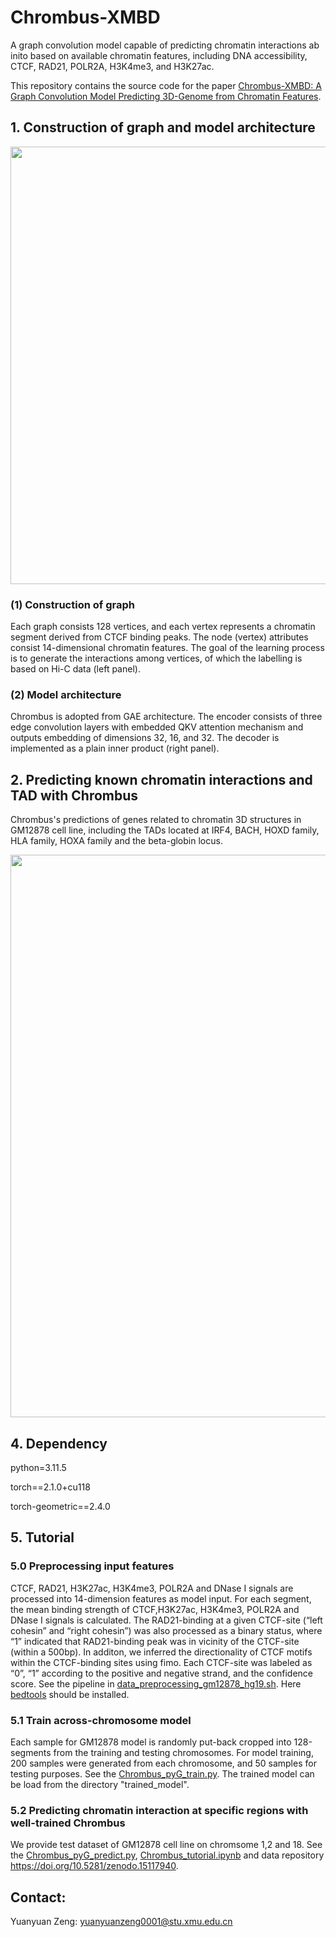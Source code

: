 # Chrombus-XMBD
  A graph convolution model capable of predicting chromatin interactions ab inito based on available chromatin features, including DNA accessibility, CTCF, RAD21, POLR2A, H3K4me3, and H3K27ac.

  This repository contains the source code for the paper [Chrombus-XMBD: A Graph Convolution Model Predicting 3D-Genome from Chromatin Features](https://www.biorxiv.org/content/10.1101/2023.08.02.551072v1).

## 1. Construction of graph and model architecture

<img src="https://github.com/bioinfoheroes/Chrombus-XMBD/assets/37092527/8f9135b5-6603-4bd8-8749-55a772f183f6" width="700">

### (1) Construction of graph
  Each graph consists 128 vertices, and each vertex represents a chromatin segment derived from CTCF binding peaks. The node (vertex) attributes consist 14-dimensional chromatin features. The goal of the learning process is to generate the interactions among vertices, of which the labelling is based on Hi-C data (left panel).
### (2) Model architecture
   Chrombus is adopted from GAE architecture. The encoder consists of three edge convolution layers with embedded QKV attention mechanism and outputs embedding of dimensions 32, 16, and 32. The decoder is implemented as a plain inner product (right panel).
## 2. Predicting known chromatin interactions and TAD with Chrombus
  Chrombus's predictions of genes related to chromatin 3D structures in GM12878 cell line, including the TADs located at IRF4, BACH, HOXD family, HLA family, HOXA family and the beta-globin locus.
  
<img src="https://github.com/bioinfoheroes/Chrombus-XMBD/assets/37092527/c2b3b74c-0855-49a4-a6cb-b710a9a348b9" width="900">

## 4. Dependency
python=3.11.5

torch==2.1.0+cu118

torch-geometric==2.4.0

## 5. Tutorial
### 5.0 Preprocessing input features
CTCF, RAD21, H3K27ac, H3K4me3, POLR2A and DNase I signals are processed into 14-dimension features as model input. For each segment, the mean binding strength of CTCF,H3K27ac, H3K4me3, POLR2A and DNase I signals is calculated. The RAD21-binding at a given CTCF-site (“left cohesin” and “right cohesin”) was also processed as a binary status, where “1” indicated that RAD21-binding peak was in vicinity of the CTCF-site (within a 500bp). In additon, we inferred the directionality of CTCF motifs within the CTCF-binding sites using fimo. Each CTCF-site was labeled as “0”, “1” according to the positive and negative strand, and the confidence score. See the pipeline in [data_preprocessing_gm12878_hg19.sh](https://github.com/bioinfoheroes/Chrombus-XMBD/blob/main/data_preprocessing_gm12878_hg19.sh). Here [bedtools](https://bedtools.readthedocs.io/en/latest/) should be installed.
### 5.1 Train across-chromosome model
Each sample for GM12878 model is randomly put-back cropped into 128-segments from the training and testing chromosomes. For model training, 200 samples were generated from each chromosome, and 50 samples for testing purposes. See the [Chrombus_pyG_train.py](https://github.com/bioinfoheroes/Chrombus-XMBD/blob/main/Chrombus_pyG_train.py). The trained model can be load from the directory "trained_model".
### 5.2 Predicting chromatin interaction at specific regions with well-trained Chrombus
We provide test dataset of GM12878 cell line on chromsome 1,2 and 18. See the [Chrombus_pyG_predict.py](https://github.com/bioinfoheroes/Chrombus-XMBD/blob/main/Chrombus_pyG_predict.py), [Chrombus_tutorial.ipynb](https://github.com/bioinfoheroes/Chrombus-XMBD/blob/main/Chrombus_tutorial.ipynb) and data repository https://doi.org/10.5281/zenodo.15117940.

## Contact:
Yuanyuan Zeng: yuanyuanzeng0001@stu.xmu.edu.cn


